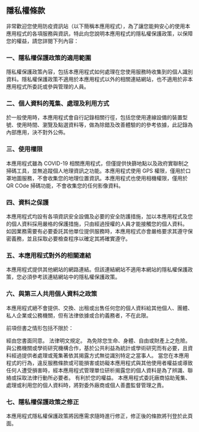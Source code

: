 ## 隱私權條款

非常歡迎您使用防疫資訊站（以下簡稱本應用程式），為了讓您能夠安心的使用本應用程式的各項服務與資訊，特此向您說明本應用程式的隱私權保護政策，以保障您的權益，請您詳閱下列內容：

### 一、隱私權保護政策的適用範圍
隱私權保護政策內容，包括本應用程式如何處理在您使用服務時收集到的個人識別資料。隱私權保護政策不適用於本應用程式以外的相關連結網站，也不適用於非本應用程式所委託或參與管理的人員。

### 二、個人資料的蒐集、處理及利用方式
於一般使用時，本應用程式會自行記錄相關行徑，包括您使用連線設備的裝置型號、使用時間、瀏覽及點選資料等，做為除錯及改善體驗的的參考依據，此記錄為內部應用，決不對外公佈。

### 三、使用權限
本應用程式雖為 COVID-19 相關應用程式，但僅提供快篩地點以及政府實聯制之掃碼工具，並無追蹤個人地理資訊之功能。本應用程式使用 GPS 權限，僅用於口罩地圖服務，不會收集您的地理位置資訊。本應用程式也使用相機權限，僅用於 QR COde 掃碼功能，不會收集您的任何影像資料。

### 四、資料之保護
本應用程式均設有各項資訊安全設備及必要的安全防護措施，加以本應用程式及您的個人資料採用嚴格的保護措施，只由經過授權的人員才能接觸您的個人資料。
如因業務需要有必要委託其他單位提供服務時，本應用程式亦會嚴格要求其遵守保密義務，並且採取必要檢查程序以確定其將確實遵守。

### 五、本應用程式對外的相關連結
本應用程式提供其他網站的網路連結。但該連結網站不適用本網站的隱私權保護政策，您必須參考該連結網站中的隱私權保護政策。

### 六、與第三人共用個人資料之政策
本應用程式絕不會提供、交換、出租或出售任何您的個人資料給其他個人、團體、私人企業或公務機關，但有法律依據或合約義務者，不在此限。

前項但書之情形包括不限於：

經由您書面同意。
法律明文規定。
為免除您生命、身體、自由或財產上之危險。
與公務機關或學術研究機構合作，基於公共利益為統計或學術研究而有必要，且資料經過提供者處理或蒐集著依其揭露方式無從識別特定之當事人。
當您在本應用程式的行為，違反服務條款或可能損害或妨礙本應用程式與其他使用者權益或導致任何人遭受損害時，經本應用程式管理單位研析揭露您的個人資料是為了辨識、聯絡或採取法律行動所必要者。
有利於您的權益。
本應用程式委託廠商協助蒐集、處理或利用您的個人資料時，將對委外廠商或個人善盡監督管理之責。

### 七、隱私權保護政策之修正
本應用程式隱私權保護政策將因應需求隨時進行修正，修正後的條款將刊登於此頁面。
